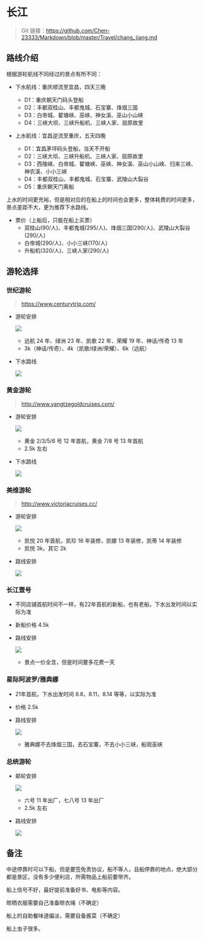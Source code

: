# 长江

> Git 链接：<https://github.com/Chen-23333/Markdown/blob/master/Travel/chang_jiang.md>

## 路线介绍

根据游轮航线不同经过的景点有所不同：

- 下水航线：重庆顺流至宜昌，四天三晚
  - D1：重庆朝天门码头登船
  - D2：丰都双桂山、丰都鬼城、石宝寨、烽烟三国
  - D3：白帝城、翟塘峡、巫峡、神女溪、巫山小山峡
  - D4：三峡大坝、三峡升船机、三峡人家、屈原故里

- 上水航线：宜昌逆流至重庆，五天四晚
  - D1：宜昌茅坪码头登船，当天不开船
  - D2：三峡大坝、三峡升船机、三峡人家、屈原故里
  - D3：西陵峡、白帝城、翟塘峡、巫峡、神女溪、巫山小山峡、归来三峡、神农溪、小小三峡
  - D4：丰都双桂山、丰都鬼城、石宝寨、武陵山大裂谷
  - D5：重庆朝天门离船

上水的时间更充裕，但是相对应的在船上的时间也会更多，整体耗费的时间更多，景点差距不大，更为推荐下水路线。

- 票价（上船后，只能在船上买票）
  - 双桂山(90/人)、丰都鬼城(295/人)、烽烟三国(290/人)、武陵山大裂谷(290/人)
  - 白帝城(290/人)、小小三峡(170/人)
  - 升船机(320/人)、三峡人家(290/人)

<div STYLE="page-break-after: always;"></div>

## 游轮选择

### 世纪游轮

> <https://www.centurytrip.com/>

- 游轮安排

  ![](images/2024-07-29-22-43-47.png)

  - 远航 24 年、绿洲 23 年、凯歌 22 年、荣耀 19 年、神话/传奇 13 年
  - 3k（神话/传奇）、4k（凯歌/绿洲/荣耀）、6k（远航）

- 下水路线

  ![](images/2024-07-29-00-00-58.png)

<div STYLE="page-break-after: always;"></div>

### 黄金游轮

> <http://www.yangtzegoldcruises.com/>

- 游轮安排

  ![](images/2024-07-29-22-42-04.png)

  - 黄金 2/3/5/6 号 12 年首航，黄金 7/8 号 13 年首航
  - 2.5k 左右

- 下水路线

  ![](images/2024-07-29-00-24-20.png)

<div STYLE="page-break-after: always;"></div>

### 美维游轮

> <http://www.victoriacruises.cc/>

- 游轮安排

  ![](images/2024-07-29-23-00-06.png)

  - 凯悦 20 年首航，凯珍 16 年装修，凯娜 13 年装修，凯蒂 14 年装修
  - 凯悦 3k，其它 2k

- 路线安排

  ![](images/2024-07-29-23-04-50.png)

<div STYLE="page-break-after: always;"></div>

### 长江壹号

- 不同店铺首航时间不一样，有22年首航的新船，也有老船，下水出发时间以实际为准
- 新船价格 4.5k

- 路线安排

  ![](images/2024-07-29-23-36-24.png)

  - 景点一价全含，但是时间要多花费一天

<div STYLE="page-break-after: always;"></div>

### 星际阿波罗/雅典娜

- 21年首航，下水出发时间 8.8，8.11，8.14 等等，以实际为准
- 价格 2.5k

- 路线安排
  
  ![](images/2024-07-29-23-45-28.png)
  
  - 雅典娜不去烽烟三国，去石宝寨，不去小小三峡，船观巫峡

<div STYLE="page-break-after: always;"></div>

### 总统游轮

- 邮轮安排

  ![](images/2024-07-29-22-55-37.png)

  - 六号 11 年出厂，七八号 13 年出厂
  - 2.5k 左右

- 路线安排

  ![](images/2024-07-29-22-57-37.png)

<div STYLE="page-break-after: always;"></div>

## 备注

中途停靠时可以下船，但是要签免责协议，船不等人，且船停靠的地点，绝大部分都是景区，没有多少便利店，所需物品上船前要带齐。

船上信号不好，最好提前准备好书、电影等内容。

晾晒衣服需要自己准备晾衣绳（不确定）

船上的自助餐味道偏淡，需要自备酱菜（不确定）

船上虫子很多。
